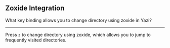 ## Zoxide Integration

What key binding allows you to change directory using zoxide in Yazi?

---

Press `z` to change directory using zoxide, which allows you to jump to frequently visited directories.

